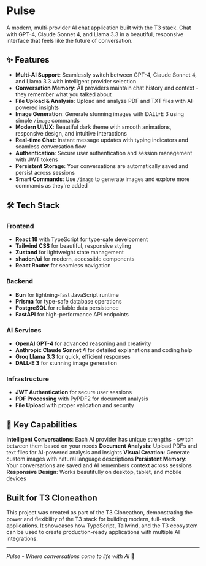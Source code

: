 # Pulse

A modern, multi-provider AI chat application built with the T3 stack. Chat with GPT-4, Claude Sonnet 4, and Llama 3.3 in a beautiful, responsive interface that feels like the future of conversation.

## ✨ Features

- **Multi-AI Support**: Seamlessly switch between GPT-4, Claude Sonnet 4, and Llama 3.3 with intelligent provider selection
- **Conversation Memory**: All providers maintain chat history and context - they remember what you talked about
- **File Upload & Analysis**: Upload and analyze PDF and TXT files with AI-powered insights
- **Image Generation**: Generate stunning images with DALL-E 3 using simple `/image` commands
- **Modern UI/UX**: Beautiful dark theme with smooth animations, responsive design, and intuitive interactions
- **Real-time Chat**: Instant message updates with typing indicators and seamless conversation flow
- **Authentication**: Secure user authentication and session management with JWT tokens
- **Persistent Storage**: Your conversations are automatically saved and persist across sessions
- **Smart Commands**: Use `/image` to generate images and explore more commands as they're added

## 🛠️ Tech Stack

### Frontend
- **React 18** with TypeScript for type-safe development
- **Tailwind CSS** for beautiful, responsive styling
- **Zustand** for lightweight state management
- **shadcn/ui** for modern, accessible components
- **React Router** for seamless navigation

### Backend
- **Bun** for lightning-fast JavaScript runtime
- **Prisma** for type-safe database operations
- **PostgreSQL** for reliable data persistence
- **FastAPI** for high-performance API endpoints

### AI Services
- **OpenAI GPT-4** for advanced reasoning and creativity
- **Anthropic Claude Sonnet 4** for detailed explanations and coding help
- **Groq Llama 3.3** for quick, efficient responses
- **DALL-E 3** for stunning image generation

### Infrastructure
- **JWT Authentication** for secure user sessions
- **PDF Processing** with PyPDF2 for document analysis
- **File Upload** with proper validation and security

## 🎯 Key Capabilities

**Intelligent Conversations**: Each AI provider has unique strengths - switch between them based on your needs
**Document Analysis**: Upload PDFs and text files for AI-powered analysis and insights
**Visual Creation**: Generate custom images with natural language descriptions
**Persistent Memory**: Your conversations are saved and AI remembers context across sessions
**Responsive Design**: Works beautifully on desktop, tablet, and mobile devices

## Built for T3 Cloneathon

This project was created as part of the T3 Cloneathon, demonstrating the power and flexibility of the T3 stack for building modern, full-stack applications. It showcases how TypeScript, Tailwind, and the T3 ecosystem can be used to create production-ready applications with multiple AI integrations.

---

*Pulse - Where conversations come to life with AI* 🚀
